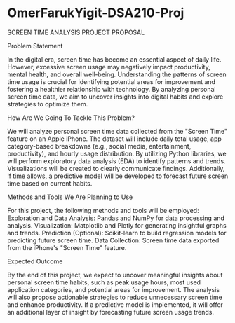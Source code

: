 # OmerFarukYigit-DSA210-Proj

SCREEN TIME ANALYSIS PROJECT PROPOSAL

Problem Statement

In the digital era, screen time has become an essential aspect of daily life. However, excessive screen usage may negatively impact productivity, mental health, and overall well-being. Understanding the patterns of screen time usage is crucial for identifying potential areas for improvement and fostering a healthier relationship with technology. By analyzing personal screen time data, we aim to uncover insights into digital habits and explore strategies to optimize them.

How Are We Going To Tackle This Problem?

We will analyze personal screen time data collected from the "Screen Time" feature on an Apple iPhone. The dataset will include daily total usage, app category-based breakdowns (e.g., social media, entertainment, productivity), and hourly usage distribution. By utilizing Python libraries, we will perform exploratory data analysis (EDA) to identify patterns and trends. Visualizations will be created to clearly communicate findings. Additionally, if time allows, a predictive model will be developed to forecast future screen time based on current habits.

Methods and Tools We Are Planning to Use

For this project, the following methods and tools will be employed:
Exploration and Data Analysis: Pandas and NumPy for data processing and analysis.
Visualization: Matplotlib and Plotly for generating insightful graphs and trends.
Prediction (Optional): Scikit-learn to build regression models for predicting future screen time.
Data Collection: Screen time data exported from the iPhone's "Screen Time" feature.

Expected Outcome

By the end of this project, we expect to uncover meaningful insights about personal screen time habits, such as peak usage hours, most used application categories, and potential areas for improvement. The analysis will also propose actionable strategies to reduce unnecessary screen time and enhance productivity. If a predictive model is implemented, it will offer an additional layer of insight by forecasting future screen usage trends.
